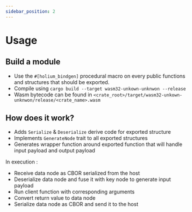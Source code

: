 ```yaml
---
sidebar_position: 2
---
```


# Usage

## Build a module

- Use the `#[holium_bindgen]` procedural macro on every public functions and structures that should be exported.
- Compile using `cargo build --target wasm32-unkown-unknwon --release`
- Wasm bytecode can be found in `<crate_root>/target/wasm32-unkown-unknwon/release/<crate_name>.wasm`

## How does it work?

- Adds `Serialize` & `Deserialize` derive code for exported structure
- Implements `GenerateNode` trait to all exported structures
- Generates wrapper function around exported function that will handle input payload and output payload

In execution :
- Receive data node as CBOR serialized from the host
- Deserialize data node and fuse it with key node to generate input payload
- Run client function with corresponding arguments
- Convert return value to data node
- Serialize data node as CBOR and send it to the host

